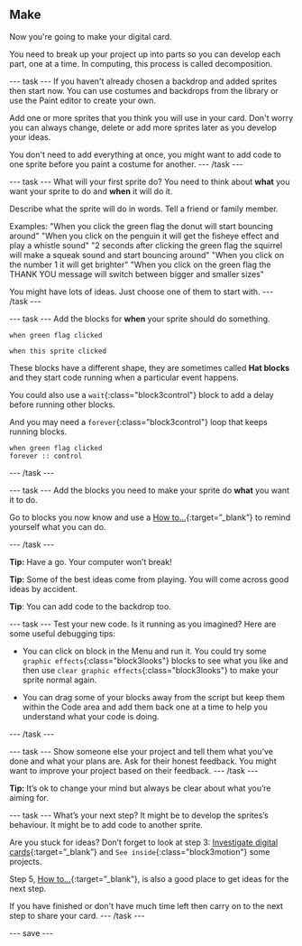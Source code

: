 ## Make
Now you're going to make your digital card. 

You need to break up your project up into parts so you can develop each part, one at a time. In computing, this process is called decomposition.

--- task ---
If you haven't already chosen a backdrop and added sprites then start now. You can use costumes and backdrops from the library or use the Paint editor to create your own. 

Add one or more sprites that you think you will use in your card. Don't worry you can always change, delete or add more sprites later as you develop your ideas. 

You don't need to add everything at once, you might want to add code to one sprite before you paint a costume for another. 
--- /task ---

--- task ---
What will your first sprite do? You need to think about **what** you want your sprite to do and **when** it will do it. 

Describe what the sprite will do in words. Tell a friend or family member.

Examples:
"When you click the green flag the donut will start bouncing around"
"When you click on the penguin it will get the fisheye effect and play a whistle sound"
"2 seconds after clicking the green flag the squirrel will make a squeak sound and start bouncing around"
"When you click on the number 1 it will get brighter"
"When you click on the green flag the THANK YOU message will switch between bigger and smaller sizes"

You might have lots of ideas. Just choose one of them to start with.
--- /task ---

--- task ---
Add the blocks for **when** your sprite should do something. 

```blocks3
when green flag clicked

when this sprite clicked

```

These blocks have a different shape, they are sometimes called **Hat blocks** and they start code running when a particular event happens. 

You could also use a `wait`{:class="block3control"} block to add a delay before running other blocks.

And you may need a `forever`{:class="block3control"} loop that keeps running blocks.

```blocks3
when green flag clicked
forever :: control
```
--- /task ---

--- task ---
Add the blocks you need to make your sprite do **what** you want it to do. 

Go to blocks you now know and use a [How to...](https://learning-admin.raspberrypi.org/en/projects/digital-card/4){:target=”_blank”} to remind yourself what you can do.

--- /task ---

**Tip:** Have a go. Your computer won’t break!

**Tip:** Some of the best ideas come from playing. You will come across good ideas by accident.

**Tip**: You can add code to the backdrop too.

--- task ---
Test your new code. Is it running as you imagined? Here are some useful debugging tips:

+ You can click on block in the Menu and run it. You could try some `graphic effects`{:class="block3looks"} blocks to see what you like and then use `clear graphic effects`{:class="block3looks"} to make your sprite normal again.

+ You can drag some of your blocks away from the script but keep them within the Code area and add them back one at a time to help you understand what your code is doing.

--- /task ---

--- task ---
Show someone else your project and tell them what you’ve done and what your plans are. Ask for their honest feedback. You might want to improve your project based on their feedback.
--- /task ---

**Tip:** It’s ok to change your mind but always be clear about what you’re aiming for.

--- task ---
What’s your next step? It might be to develop the sprites’s behaviour. It might be to add code to another sprite. 

Are you stuck for ideas? Don’t forget to look at step 3: [Investigate digital cards](https://learning-admin.raspberrypi.org/en/projects/digital-card/2){:target=”_blank”} and `See inside`{:class="block3motion"} some projects.

Step 5, [How to...](https://learning-admin.raspberrypi.org/en/projects/digital-card/4){:target=”_blank”}, is also a good place to get ideas for the next step.

If you have finished or don't have much time left then carry on to the next step to share your card.
--- /task ---

--- save ---
